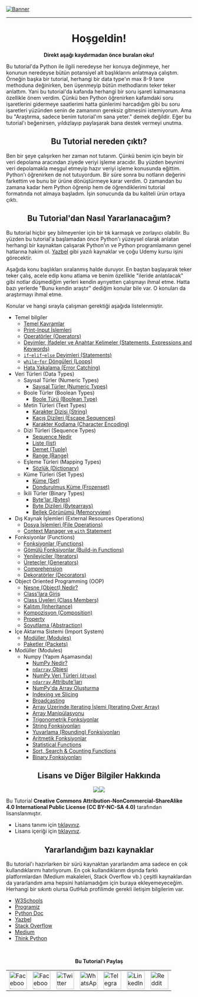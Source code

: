 
[![Banner](https://github.com/myygunduz/My-Blender-Works/blob/main/assets/specialedition/python-eğitimi-video.gif)](https://github.com/myygunduz)

<hr>

<h1 align='center'> Hoşgeldin! </h1>

<p align=center> <b>Direkt aşağı kaydırmadan önce buraları oku!</b> </p>

Bu tutorial'da Python ile ilgili neredeyse her konuya değinmeye, her konunun neredeyse bütün potansiyel alt başlıklarını anlatmaya çalıştım. Örneğin başka bir tutorial, herhangi bir data type'ın max 8-9 tane methoduna değinirken, ben üşenmeyip bütün methodlarını teker teker anlattım. Yani bu tutorial'da kafanda herhangi bir soru işareti kalmamasına özellikle önem verdim. Çünkü ben Python öğrenirken kafamdaki soru işaretlerini gidermeye saatlerimi hatta günlerimi harcadığım gibi bu soru işaretleri yüzünden senin de zamanının gereksiz gitmesini istemiyorum. Ama bu "Araştırma, sadece benim tutorial'ım sana yeter." demek değildir. Eğer bu tutorial'ı beğenirsen, yıldızlayıp paylaşarak bana destek vermeyi unutma.

<h2 align='center'> Bu Tutorial nereden çıktı? </h2>

Ben bir şeye çalışırken her zaman not tutarım. Çünkü benim için beyin bir veri depolama aracından ziyede veriyi işleme aracıdır. Bu yüzden beynimi veri depolamakla meşgul etmeyip hazır veriyi işleme konusunda eğittim. Python'ı öğrenirken de not tutuyordum. Bir süre sonra bu notların değerini farkettim ve bunu bir ürüne dönüştürmeye karar verdim. O zamandan bu zamana kadar hem Python öğrenip hem de öğrendiklerimi tutorial formatında not almaya başladım. İşin sonucunda da bu kaliteli ürün ortaya çıktı.

<h2 align='center'> Bu Tutorial'dan Nasıl Yararlanacağım? </h2>

Bu tutorial hiçbir şey bilmeyenler için bir tık karmaşık ve zorlayıcı olabilir. Bu yüzden bu tutorial'a başlamadan önce Python'ı yüzeysel olarak anlatan herhangi bir kaynaktan çalışarak Python'ın ve Python programlamanın genel hatlarına hakim ol. [Yazbel](https://python-istihza.yazbel.com) gibi yazılı kaynaklar ve çoğu Udemy kursu işini görecektir.

Aşağıda konu başlıkları sıralanmış halde duruyor. En baştan başlayarak teker teker çalış, acele edip konu atlama ve benim özellikle "ileride anlatılacak" gibi notlar düşmediğim yerleri kendin ayrıyetten çalışmayı ihmal etme. Hatta bazı yerlerde "Bunu kendin araştır" dediğim konular bile var. O konuları da araştırmayı ihmal etme.

Konular ve hangi sırayla çalışman gerektiği aşağıda listelenmiştir.
- Temel bilgiler
    - [Temel Kavramlar](./python_tutorial/temel_bilgiler/basic_concepts.md)
    - [Print-Input İşlemleri](./python_tutorial/temel_bilgiler/print_and_input.md)
    - [Operatörler (Operators)](./python_tutorial/temel_bilgiler/operators.md)
    - [Deyimler, İfadeler ve Anahtar Kelimeler (Statements, Expressions and Keywords)](./python_tutorial/temel_bilgiler/statements_expressions_keywords.md)
    - [`if`-`elif`-`else` Deyimleri (Statements)](./python_tutorial/temel_bilgiler/if-elif-else.md)
    - [`while`-`for` Döngüleri (Loops)](./python_tutorial/temel_bilgiler/while-for_loops.md)
    - [Hata Yakalama (Error Catching)](./python_tutorial/temel_bilgiler/error_catching.md)
- Veri Türleri (Data Types)
    - Sayısal Türler (Numeric Types)
        - [Sayısal Türler (Numeric Types)](./python_tutorial/data_types/numeric_types/numeric_types.md)
    - Boole Türler (Boolean Types)
        - [Boole Türü (Boolean Type)](./python_tutorial/data_types/boolean_types/boolean_types.md)
    - Metin Türleri (Text Types)
        - [Karakter Dizisi (String)](./python_tutorial/data_types/text_types/strings.md)
        - [Kaçış Dizileri (Escape Sequences)](./python_tutorial/data_types/text_types/escape_sequences.md)
        - [Karakter Kodlama (Character Encoding)](./python_tutorial/data_types/text_types/character_encoding.md)
    - Dizi Türleri (Sequence Types)
        - [Sequence Nedir](./python_tutorial/data_types/sequence_types/sequence_type_info.md)
        - [Liste (list)](./python_tutorial/data_types/sequence_types/list.md)
        - [Demet (Tuple)](./python_tutorial/data_types/sequence_types/tuple.md)
        - [Range (Range)](./python_tutorial/data_types/sequence_types/range.md)
    - Eşleme Türleri (Mapping Types)
        - [Sözlük (Dictionary)](./python_tutorial/data_types/mapping_types/dictionary.md)
    - Küme Türleri (Set Types)
        - [Küme (Set)](./python_tutorial/data_types/set_types/set.md)
        - [Dondurulmuş Küme (Frozenset)](./python_tutorial/data_types/set_types/frozenset.md)
    - İkili Türler (Binary Types)
        - [Byte'lar (Bytes)](./python_tutorial/data_types/binary_types/bytes.md)
        - [Byte Dizileri (Bytearrays)](./python_tutorial/data_types/binary_types/bytearrays.md)
        - [Bellek Görünümü (Memoryview)](./python_tutorial/data_types/binary_types/memoryview.md)
- Dış Kaynak İşlemleri (External Resources Operations)
    - [Dosya İşlemleri (File Operations)](./python_tutorial/external_resources_operations/file_operations.md)
    - [Context Manager ve `with` Statement](./python_tutorial/external_resources_operations/with_ve_context_manager.md)
- Fonksiyonlar (Functions)
    - [Fonksiyonlar (Functions)](./python_tutorial/functions/functions.md)
    - [Gömülü Fonksiyonlar (Build-in Functions)](./python_tutorial/functions/build-in_functions.md)
    - [Yenileyiciler (Iterators)](./python_tutorial/functions/iterators.md)
    - [Üreteçler (Generators)](./python_tutorial/functions/generators.md)
    - [Comprehension](./python_tutorial/functions/comprehension.md)
    - [Dekoratörler (Decorators)](./python_tutorial/functions/decorators.md)
- Object Oriented Programming (OOP)
    - [Nesne (Object) Nedir?](./python_tutorial/OOP/what_is_object.md)
    - [Class'lara Giriş](./python_tutorial/OOP/beginning_of_classes.md)
    - [Class Üyeleri (Class Members)](./python_tutorial/OOP/class_members.md)
    - [Kalıtım (Inheritance)](./python_tutorial/OOP/Inheritance.md)
    - [Kompozisyon (Composition)](./python_tutorial/OOP/composition.md)
    - [Property](./python_tutorial/OOP/property.md)
    - [Soyutlama (Abstraction)](./python_tutorial/OOP/abstract.md)
- İçe Aktarma Sistemi (Import System)
    - [Modüller (Modules)](./python_tutorial/import_system/modules.md)
    - [Paketler (Packets)](./python_tutorial/import_system/packets.md)
- Modüller (Modules)
    - Numpy (Yapım Aşamasında)
        - [NumPy Nedir?](./python_tutorial/Modules/Numpy/what_is_numpy.md)
        - [`ndarray` Objesi](./python_tutorial/Modules/Numpy/ndarray_object.md)
        - [NumPy Veri Türleri (`dtype`)](./python_tutorial/Modules/Numpy/numpy_data_types.md)
        - [`ndarray` Attribute'ları](./python_tutorial/Modules/Numpy/ndarray_attributes.md)
        - [NumPy'da Array Oluşturma](./python_tutorial/Modules/Numpy/array_creation.md)
        - [Indexing ve Slicing](./python_tutorial/Modules/Numpy/indexing_slicing.md)
        - [Broadcasting](./python_tutorial/Modules/Numpy/broadcasting.md)
        - [Array Üzerinde Iterating İşlemi (Iterating Over Array)](./python_tutorial/Modules/Numpy/iterating_over_array.md)
        - [Array Manipülasyonu](./python_tutorial/Modules/Numpy/array_manipulation.md)
        - [Trigonometrik Fonksiyonlar](./python_tutorial/Modules/Numpy/trigonometric_functions.md)
        - [String Fonksiyonları](./python_tutorial/Modules/Numpy/string_functions.md)
        - [Yuvarlama (Rounding) Fonksiyonları](./python_tutorial/Modules/Numpy/functions_for_rounding.md)
        - [Aritmetik Fonksiyonlar](./python_tutorial/Modules/Numpy/arithmetic_functions.md)
        - [Statistical Functions](./python_tutorial/Modules/Numpy/statistical_functions.md)
        - [Sort, Search & Counting Functions](./python_tutorial/Modules/Numpy/sort_search_counting_functions.md)
        - [Binary Fonksiyonları](./python_tutorial/Modules/Numpy/binary_functions.md)

<h2 align='center'> Lisans ve Diğer Bilgiler Hakkında </h2>
<p align=center><img src="https://img.shields.io/static/v1?label=&message=Python&style=flat-square&logo=python&labelColor=346b9a&color=346b9a&logoColor=ffffff"/><img src="https://img.shields.io/static/v1?label=Version&message=+3.9&style=flat-square&labelColor=green&color=green"/></p>

Bu Tutorial **Creative Commons Attribution-NonCommercial-ShareAlike 4.0 International Public License (CC BY-NC-SA 4.0)** tarafından lisanslanmıştır.
- Lisans tanımı için [tıklayınız](https://creativecommons.org/licenses/by-nc-sa/4.0/).
- Lisans içeriği için [tıklayınız](https://creativecommons.org/licenses/by-nc-sa/4.0/legalcode).

<h2 align='center'> Yararlandığım bazı kaynaklar </h2>

Bu tutorial'ı hazırlarken bir sürü kaynaktan yararlandım ama sadece en çok kullandıklarımı hatırlıyorum. En çok kullandıklarım dışında farklı platformlardan (Medium makaleleri, Stack Overflow vb.) çeşitli kaynaklardan da yararlandım ama hepsini hatılamadığım için buraya ekleyemeyeceğim. Herhangi bir sıkıntı olursa GutHub profilimde gerekli iletişim bilgilerim var.

- [W3Schools](https://www.w3schools.com/python/ "https://www.w3schools.com/python/")
- [Programiz](https://www.programiz.com/python-programming "https://www.programiz.com/python-programming")
- [Python Doc](https://docs.python.org/3/ "https://docs.python.org/3/")
- [Yazbel](https://python-istihza.yazbel.com/ "https://python-istihza.yazbel.com/")
- [Stack Overflow](https://stackoverflow.com/ "https://stackoverflow.com/")
- [Medium](https://medium.com/ "https://medium.com/")
- [Think Python](https://greenteapress.com/thinkpython/html/index.html "https://greenteapress.com/thinkpython/html/index.html")
<br>
<p align=center> <b>Bu Tutorial'ı Paylaş</b> </p>
<table align='center'>
	<tr>
		<td>
			<a href="https://web.facebook.com/sharer.php?t=Güzel%20bir%20Python%20eğitimi%20buldum%20bir%20göz%20at&u=https://github.com/hirelaxstudio/python_tutorial&_rdc=1&_rdr">
				<img src="https://github.com/gayanvoice/github-active-users-monitor/raw/master/public/images/icons/facebook.svg" height="48" width="48" alt="Facebook"/>
			</a>
		</td>
		<td>
			<a href="https://www.facebook.com/dialog/send?link=https://github.com/hirelaxstudio/python_tutorial&app_id=291494419107518&redirect_uri=https://github.com/hirelaxstudio/python_tutorial">
				<img src="https://github.com/gayanvoice/github-active-users-monitor/raw/master/public/images/icons/facebook_messenger.svg" height="48" width="48" alt="Facebook Messenger"/>
			</a>
		</td>
		<td>
			<a href="https://twitter.com/intent/tweet?text=Güzel%20bir%20Python%20eğitimi%20buldum%20bir%20göz%20at&url=https://github.com/hirelaxstudio/python_tutorial">
				<img src="https://github.com/gayanvoice/github-active-users-monitor/raw/master/public/images/icons/twitter.svg" height="48" width="48" alt="Twitter"/>
			</a>
		</td>
		<td>
			<a href="https://web.whatsapp.com/send?text=Güzel%20bir%20Python%20eğitimi%20buldum%20bir%20göz%20at https://github.com/hirelaxstudio/python_tutorial">
				<img src="https://github.com/gayanvoice/github-active-users-monitor/blob/master/public/images/icons/whatsapp.svg" height="48" width="48" alt="WhatsApp"/>
			</a>
		</td>
		<td>
			<a href="https://t.me/share/url?url=https://github.com/hirelaxstudio/python_tutorial&text=Güzel%20bir%20Python%20eğitimi%20buldum%20bir%20göz%20at">
				<img src="https://github.com/gayanvoice/github-active-users-monitor/blob/master/public/images/icons/telegram.svg" height="48" width="48" alt="Telegram"/>
			</a>
		</td>
		<td>
			<a href="https://www.linkedin.com/shareArticle?title=Güzel%20bir%20Python%20eğitimi%20buldum%20bir%20göz%20at&url=https://github.com/hirelaxstudio/python_tutorial">
				<img src="https://github.com/gayanvoice/github-active-users-monitor/blob/master/public/images/icons/linkedin.svg" height="48" width="48" alt="LinkedIn"/>
			</a>
		</td>
		<td>
			<a href="https://www.reddit.com/submit?title=Güzel%20bir%20Python%20eğitimi%20buldum%20bir%20göz%20at&url=https://github.com/hirelaxstudio/python_tutorial">
				<img src="https://github.com/gayanvoice/github-active-users-monitor/blob/master/public/images/icons/reddit.svg" height="48" width="48" alt="Reddit"/>
			</a>
		</td>
	</tr>
</table>
